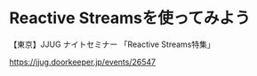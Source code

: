 # Reactive Streamsを使ってみよう


【東京】JJUG ナイトセミナー 「Reactive Streams特集」

https://jjug.doorkeeper.jp/events/26547
